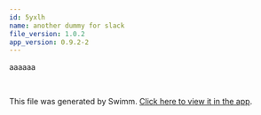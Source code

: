 ```yaml
---
id: 5yxlh
name: another dummy for slack
file_version: 1.0.2
app_version: 0.9.2-2
---
```


aaaaaa

<br/>

This file was generated by Swimm. [Click here to view it in the app](https://swimm-web-app.web.app/repos/Z2l0aHViJTNBJTNBdGVzdC1naXRodWItYXBwJTNBJTNBc3dpbW1pbw==/docs/5yxlh).
